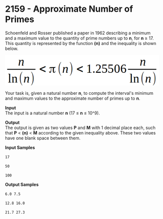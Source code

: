 # 2159 - Approximate Number of Primes

Schoenfeld and Rosser published a paper in 1962 describing a minimum and a maximum value to the quantity of prime numbers up to **n**, for **n** ≥ 17. This quantity is represented by the function **(n)** and the inequality is shown below.

![2159_ApproximateNumberOfPrimes.webp](https://github.com/ricrochads/beecrowd-solutions/blob/main/01.Beginner/2159%20-%20Approximate%20Number%20of%20Primes/2159_ApproximateNumberOfPrimes.webp)

Your task is, given a natural number **n**, to compute the interval's minimum and maximum values to the approximate number of primes up to **n**.

**Input**<br>
The input is a natural number **n** (17 ≤ **n** ≤ 10^9).

**Output**<br>
The output is given as two values **P** and **M** with 1 decimal place each, such that **P** < **(n)** < **M** according to the given inequality above. These two values have one blank space between them.

**Input Samples**
````
17
````
````
50
````
````
100
````          

**Output Samples**
````
6.0 7.5
````
````
12.8 16.0
````
````
21.7 27.3
````     